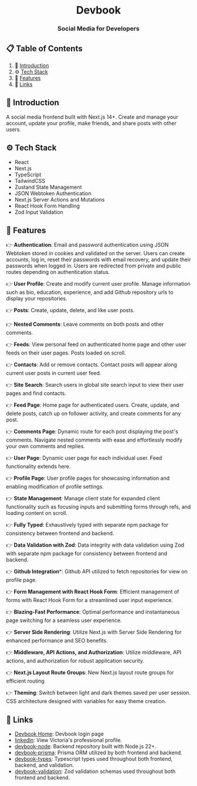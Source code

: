 <div align="center">
  <h1 align="center">Devbook</h1>

  <h3 align="center">Social Media for Developers</h3>
</div>

## 📋 <a name="table">Table of Contents</a>

1. 🤖 [Introduction](#introduction)
2. ⚙️ [Tech Stack](#tech-stack)
3. 🔋 [Features](#features)
4. 🔗 [Links](#links)

## <a name="introduction">🤖 Introduction</a>

A social media frontend built with Next.js 14+. Create and manage your account, update your profile, make friends, and share posts with other users.

## <a name="tech-stack">⚙️ Tech Stack</a>

- React
- Next.js
- TypeScript
- TailwindCSS
- Zustand State Management
- JSON Webtoken Authentication
- Next.js Server Actions and Mutations
- React Hook Form Handling
- Zod Input Validation

## <a name="features">🔋 Features</a>

👉 **Authentication**: Email and password authentication using JSON Webtoken stored in cookies and validated on the server. Users can create accounts, log in, reset their passwords with email recovery, and update their passwords when logged in. Users are redirected from private and public routes depending on authentication status.

👉 **User Profile**: Create and modify current user profile. Manage information such as bio, education, experience, and add Github repository urls to display your repositories.

👉 **Posts**: Create, update, delete, and like user posts.

👉 **Nested Comments**: Leave comments on both posts and other comments.

👉 **Feeds**: View personal feed on authenticated home page and other user feeds on their user pages. Posts loaded on scroll.

👉 **Contacts**: Add or remove contacts. Contact posts will appear along current user posts in current user feed.

👉 **Site Search**: Search users in global site search input to view their user pages and find contacts.

👉 **Feed Page**: Home page for authenticated users. Create, update, and delete posts, catch up on follower activity, and create comments for any post.

👉 **Comments Page**: Dynamic route for each post displaying the post's comments. Navigate nested comments with ease and effortlessly modify your own comments and replies.

👉 **User Page**: Dynamic user page for each individual user. Feed functionality extends here.

👉 **Profile Page**: User profile pages for showcasing information and enabling modification of profile settings.

👉 **State Management**: Manage client state for expanded client functionality such as focusing inputs and submitting forms through refs, and loading content on scroll.

👉 **Fully Typed**: Exhaustively typed with separate npm package for consistency between frontend and backend.

👉 **Data Validation with Zod**: Data integrity with data validation using Zod with separate npm package for consistency between frontend and backend.

👉 **Github Integration***: Github API utilized to fetch repositories for view on profile page.

👉 **Form Management with React Hook Form**: Efficient management of forms with React Hook Form for a streamlined user input experience.

👉 **Blazing-Fast Performance**: Optimal performance and instantaneous page switching for a seamless user experience.

👉 **Server Side Rendering**: Utilize Next.js with Server Side Rendering for enhanced performance and SEO benefits.

👉 **Middleware, API Actions, and Authorization**: Utilize middleware, API actions, and authorization for robust application security.

👉 **Next.js Layout Route Groups**: New Next.js layout route groups for efficient routing

👉 **Theming**: Switch between light and dark themes saved per user session. CSS architecture designed with variables for easy theme creation.

## <a name="links">🔗 Links</a>

- [Devbook Home](https://devbook-next.vercel.app/): Devbook login page
- [linkedin](https://www.linkedin.com/in/vkastanenka/): View Victoria's professional profile.
- [devbook-node](https://github.com/vkastanenka/devbook-node): Backend repository built with Node.js 22+.
- [devbook-prisma](https://github.com/vkastanenka/devbook-prisma): Prisma ORM utilized by both frontend and backend.
- [devbook-types](https://github.com/vkastanenka/devbook-types): Typescript types used throughout both frontend, backend, and validation.
- [devbook-validation](https://github.com/vkastanenka/devbook-validation): Zod validation schemas used throughout both frontend and backend.